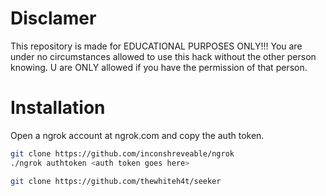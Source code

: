 # Disclamer

This repository is made for EDUCATIONAL PURPOSES ONLY!!! You are under no circumstances allowed to use this hack without the other person knowing. U are ONLY allowed if you have the permission of that person.

# Installation

Open a ngrok account at ngrok.com and copy the auth token.

```bash
git clone https://github.com/inconshreveable/ngrok
./ngrok authtoken <auth token goes here>
```


```bash
git clone https://github.com/thewhiteh4t/seeker
```
